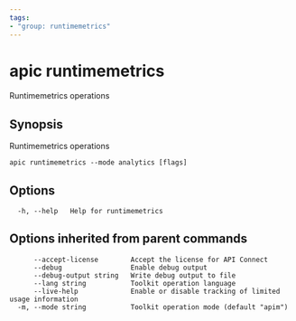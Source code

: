 ```yaml
---
tags:
- "group: runtimemetrics"
---
```

# apic runtimemetrics

Runtimemetrics operations

## Synopsis

Runtimemetrics operations

```
apic runtimemetrics --mode analytics [flags]
```


## Options

```
  -h, --help   Help for runtimemetrics
```

## Options inherited from parent commands

```
      --accept-license        Accept the license for API Connect
      --debug                 Enable debug output
      --debug-output string   Write debug output to file
      --lang string           Toolkit operation language
      --live-help             Enable or disable tracking of limited usage information
  -m, --mode string           Toolkit operation mode (default "apim")
```
